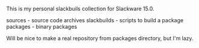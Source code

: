 This is my personal slackbuils collection for Slackware 15.0.

sources - source code archives
slackbuilds - scripts to build a package
packages - binary packages

Will be nice to make a real repository from packages directory, but I'm lazy.
